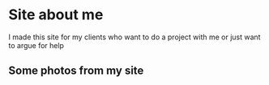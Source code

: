 # Site about me
I made this site for my clients who want to do a project with me or just want to argue for help

## Some photos from my site

